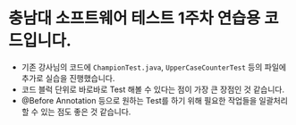# 충남대 소프트웨어 테스트 1주차 연습용 코드입니다.

* 기존 강사님의 코드에 `ChampionTest.java`, `UpperCaseCounterTest` 등의 파일에 추가로 실습을 진행했습니다.
* 코드 블럭 단위로 바로바로 Test 해볼 수 있다는 점이 가장 큰 장점인 것 같습니다.
* @Before Annotation 등으로 원하는 Test를 하기 위해 필요한 작업들을 일괄처리 할 수 있는 점도 좋은 것 같습니다.
